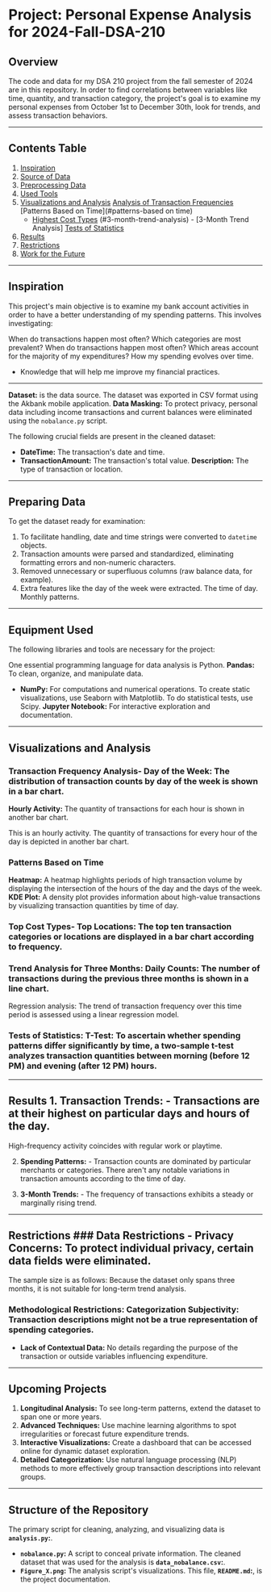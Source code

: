 # Project: Personal Expense Analysis for 2024-Fall-DSA-210

## Overview
The code and data for my DSA 210 project from the fall semester of 2024 are in this repository. In order to find correlations between variables like time, quantity, and transaction category, the project's goal is to examine my personal expenses from October 1st to December 30th, look for trends, and assess transaction behaviors.

---

## Contents Table
1. [Inspiration](#inspiration)
2. [Source of Data](#data-source)
3. [Preprocessing Data](#preprocessing-data)
4. [Used Tools](#tools-used)
5. [Visualizations and Analysis](#visualizations-and-analysis)
    [Analysis of Transaction Frequencies](#acquisition-frequency-analysis)
    [Patterns Based on Time](#patterns-based on time)
    - [Highest Cost Types](#highest-cost-categories)
    (#3-month-trend-analysis) - [3-Month Trend Analysis]
    [Tests of Statistics](#tests-statistical)
6. [Results](#findings)
7. [Restrictions](#restrictions)
8. [Work for the Future](#future-work)

---

## Inspiration
This project's main objective is to examine my bank account activities in order to have a better understanding of my spending patterns. This involves investigating:

When do transactions happen most often?
Which categories are most prevalent?
When do transactions happen most often?
Which areas account for the majority of my expenditures?
How my spending evolves over time.
- Knowledge that will help me improve my financial practices.

---

**Dataset:** is the data source. The dataset was exported in CSV format using the Akbank mobile application.
**Data Masking:** To protect privacy, personal data including income transactions and current balances were eliminated using the `nobalance.py` script.

The following crucial fields are present in the cleaned dataset:
- **DateTime:** The transaction's date and time.
- **TransactionAmount:** The transaction's total value.
**Description:** The type of transaction or location.

---

## Preparing Data
To get the dataset ready for examination:
1. To facilitate handling, date and time strings were converted to `datetime` objects.
2. Transaction amounts were parsed and standardized, eliminating formatting errors and non-numeric characters.
3. Removed unnecessary or superfluous columns (raw balance data, for example).
4. Extra features like the day of the week were extracted.
    The time of day.
    Monthly patterns.

---

## Equipment Used
The following libraries and tools are necessary for the project:

One essential programming language for data analysis is Python.
**Pandas:** To clean, organize, and manipulate data.
- **NumPy:** For computations and numerical operations.
To create static visualizations, use Seaborn with Matplotlib.
To do statistical tests, use Scipy.
**Jupyter Notebook:** For interactive exploration and documentation.

---

## Visualizations and Analysis

### Transaction Frequency Analysis- **Day of the Week:** The distribution of transaction counts by day of the week is shown in a bar chart.
**Hourly Activity:** The quantity of transactions for each hour is shown in another bar chart.

This is an hourly activity. The quantity of transactions for every hour of the day is depicted in another bar chart.

### Patterns Based on Time
**Heatmap:** A heatmap highlights periods of high transaction volume by displaying the intersection of the hours of the day and the days of the week.
**KDE Plot:** A density plot provides information about high-value transactions by visualizing transaction quantities by time of day.

### Top Cost Types- **Top Locations:** The top ten transaction categories or locations are displayed in a bar chart according to frequency.

### Trend Analysis for Three Months: **Daily Counts:** The number of transactions during the previous three months is shown in a line chart.
Regression analysis: The trend of transaction frequency over this time period is assessed using a linear regression model.

### Tests of Statistics: **T-Test:** To ascertain whether spending patterns differ significantly by time, a two-sample t-test analyzes transaction quantities between morning (before 12 PM) and evening (after 12 PM) hours.

---

## Results 1. **Transaction Trends:** - Transactions are at their highest on particular days and hours of the day.
   High-frequency activity coincides with regular work or playtime.

2. **Spending Patterns:** - Transaction counts are dominated by particular merchants or categories.
   There aren't any notable variations in transaction amounts according to the time of day.

3. **3-Month Trends:** - The frequency of transactions exhibits a steady or marginally rising trend.

---

## Restrictions ### Data Restrictions - **Privacy Concerns:** To protect individual privacy, certain data fields were eliminated.
The sample size is as follows: Because the dataset only spans three months, it is not suitable for long-term trend analysis.

### Methodological Restrictions: **Categorization Subjectivity:** Transaction descriptions might not be a true representation of spending categories.
- **Lack of Contextual Data:** No details regarding the purpose of the transaction or outside variables influencing expenditure.

---

## Upcoming Projects
1. **Longitudinal Analysis:** To see long-term patterns, extend the dataset to span one or more years.
2. **Advanced Techniques:** Use machine learning algorithms to spot irregularities or forecast future expenditure trends.
3. **Interactive Visualizations:** Create a dashboard that can be accessed online for dynamic dataset exploration.
4. **Detailed Categorization:** Use natural language processing (NLP) methods to more effectively group transaction descriptions into relevant groups.

---

## Structure of the Repository
The primary script for cleaning, analyzing, and visualizing data is **`analysis.py`:**.
- **`nobalance.py`:** A script to conceal private information.
The cleaned dataset that was used for the analysis is **`data_nobalance.csv`:**.
- **`Figure_X.png`:** The analysis script's visualizations.
This file, **`README.md`:**, is the project documentation.
